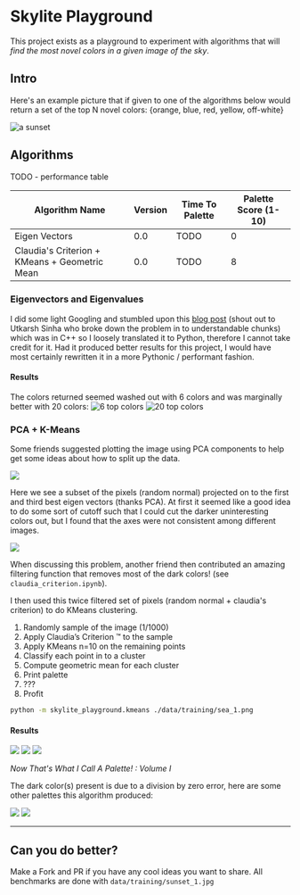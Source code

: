 # Skylite Playground
This project exists as a playground to experiment with algorithms that will _find the most novel colors in a given image of the sky_.

## Intro
Here's an example picture that if given to one of the algorithms below would return a set of the top N novel colors: 
{orange, blue, red, yellow, off-white}

![a sunset](data/training/sunset_1_thumbnail.jpg) 

## Algorithms
TODO - performance table

| Algorithm Name | Version | Time To Palette | Palette Score (1-10)|
|----------------|---------|-----------------|---------------------|
| Eigen Vectors  | 0.0     | TODO            |0                    |
| Claudia's Criterion + KMeans + Geometric Mean | 0.0 | TODO | 8   |         

### Eigenvectors and Eigenvalues
I did some light Googling and stumbled upon this [blog post](http://www.aishack.in/tutorials/dominant-color/) 
(shout out to Utkarsh Sinha who broke down the problem in to understandable chunks) which was
in C++ so I loosely translated it to Python, therefore I cannot take credit for it. Had it produced better results for
this project, I would have most certainly rewritten it in a more Pythonic / performant fashion.

#### Results
The colors returned seemed washed out with 6 colors and was marginally better with 20 colors:
![6 top colors](data/output/eigen_output_6.jpg)
![20 top colors](data/output/eigen_output_20.jpg)


### PCA + K-Means
Some friends suggested plotting the image using PCA components to help get some ideas about how to split up the data. 

![](data/output/kmeans-pca_output_0.png)

Here we see a subset of the pixels (random normal) projected on to the first and third best eigen vectors (thanks PCA). At first
it seemed like a good idea to do some sort of cutoff such that I could cut the darker uninteresting colors out, but I
found that the axes were not consistent among different images.

![](data/output/kmeans-pca_output_1.png)

When discussing this problem, another friend then contributed an amazing filtering function that removes most of the
dark colors! (see `claudia_criterion.ipynb`).

I then used this twice filtered set of pixels (random normal + claudia's criterion) to do KMeans clustering.

1. Randomly sample of the image (1/1000)
2. Apply Claudia’s Criterion ™️ to the sample
3. Apply KMeans n=10 on the remaining points
4. Classify each point in to a cluster
5. Compute geometric mean for each cluster
6. Print palette
7. ???
8. Profit

```bash
python -m skylite_playground.kmeans ./data/training/sea_1.png
```

#### Results

![](data/output/kmeans_output_6.png)
![](data/output/kmeans_output_10.png)
![](data/output/kmeans_output_20.png)

 _Now That's What I Call A Palette! : Volume I_

The dark color(s) present is due to a division by zero error, here are some other palettes this algorithm produced:

![](data/output/kmeans_output_sunset_3_10.png)
![](data/output/kmeans_output_mountain_1_10.png)

---
## Can you do better?
Make a Fork and PR if you have any cool ideas you want to share. All benchmarks are done with
`data/training/sunset_1.jpg`
